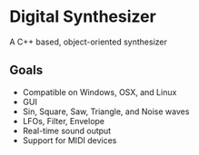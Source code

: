 # Digital Synthesizer
A C++ based, object-oriented synthesizer

## Goals
* Compatible on Windows, OSX, and Linux
* GUI
* Sin, Square, Saw, Triangle, and Noise waves
* LFOs, Filter, Envelope
* Real-time sound output
* Support for MIDI devices

